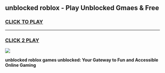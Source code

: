 
## unblocked roblox - Play Unblocked Gmaes & Free
<h3>
<a href="https://news.freeplayer.one?title=unblocked_roblox&ref=16F">CLICK TO PLAY</a></h3>
<hr>

<h3>
<a href="https://news.freeplayer.one?title=unblocked_roblox&ref=16F">CLICK 2 PLAY</a>
  
</h3>

<a href="https://news.freeplayer.one?title=unblocked_roblox&ref=16F/"><img src="https://clearcache.store/games.png"></a>


**unblocked roblox games unblocked: Your Gateway to Fun and Accessible Online Gaming**

